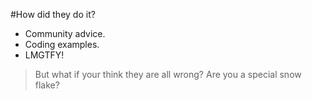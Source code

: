 <!SLIDE>
#How did they do it?

* Community advice.
* Coding examples.
* LMGTFY!

> But what if your think they are all wrong? Are you a special snow flake?
